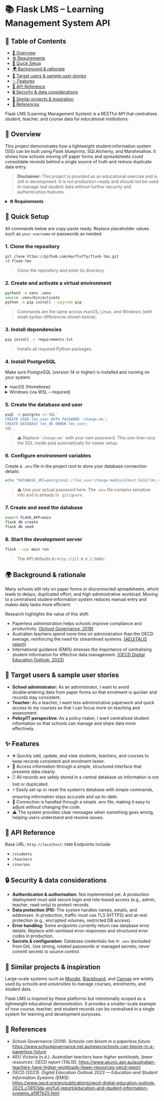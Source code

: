 # 📚 Flask LMS – Learning Management System API

## 📑 Table of Contents
- [📝 Overview](#-overview)
- [⚙️ Requirements](#-requirements)
- [🚀 Quick Setup](#-quick-setup)
- [🌍 Background & rationale](#-background--rationale)
- [🎯 Target users & sample user stories](#-target-users--sample-user-stories)
- [✨ Features](#-features)
- [📡 API Reference](#-api-reference)
- [🔒 Security & data considerations](#-security--data-considerations)
- [🌟 Similar projects & inspiration](#-similar-projects--inspiration)
- [📖 References](#-references)

Flask LMS (Learning Management System) is a RESTful API that centralises student, teacher, and course data for educational institutions.

## 📝 Overview
This project demonstrates how a lightweight student‑information system (SIS) can be built using Flask blueprints, SQLAlchemy, and Marshmallow. It shows how schools moving off paper forms and spreadsheets could consolidate records behind a single source of truth and reduce duplicate data entry.

> **Disclaimer:** This project is provided as an educational exercise and is still in development. It is not production-ready and should not be used to manage real student data without further security and authentication features.

<details>
<summary><b>⚙️ Requirements</b></summary>

## ⚙️ Requirements
- Python 3.10 or higher
- PostgreSQL 14 or higher (running locally)
- pip / virtualenv for Python dependency management
- Supported OS: macOS, Linux, Windows (⚠️ WSL required on Windows)

All Python dependencies are listed in `requirements.txt` and installed in step 3.

</details>

## 🚀 Quick Setup

All commands below are copy-paste ready. Replace placeholder values such as `your-username` or passwords as needed.

### 1. Clone the repository
```bash
git clone https://github.com/macfluffy/flask-lms.git
cd flask-lms
```
> Clone the repository and enter its directory.

### 2. Create and activate a virtual environment
```bash
python3 -m venv .venv
source .venv/bin/activate
python -m pip install --upgrade pip
```
> Commands are the same across macOS, Linux, and Windows (with small syntax differences shown below).

### 3. Install dependencies
```bash
pip install -r requirements.txt
```
> Installs all required Python packages.

### 4. Install PostgreSQL
Make sure PostgreSQL (version 14 or higher) is installed and running on your system.

<details>
<summary>macOS (Homebrew)</summary>

```bash
brew install postgresql
brew services start postgresql
```
</details>

<details>
<summary>Windows (via WSL – required)</summary>

```bash
sudo apt update
sudo apt install postgresql postgresql-contrib
sudo -u postgres psql
```
> ⚠️ If you're using Windows, WSL (Windows Subsystem for Linux) is required for setup.
</details>

### 5. Create the database and user
```bash
psql -U postgres <<'SQL'
CREATE USER lms_user WITH PASSWORD 'change-me';
CREATE DATABASE lms_db OWNER lms_user;
SQL
```
> ⚠️ Replace `'change-me'` with your own password. This one-liner runs the SQL inside psql automatically for easier setup.

### 6. Configure environment variables
Create a `.env` file in the project root to store your database connection details:
```bash
echo "DATABASE_URI=postgresql://lms_user:change-me@localhost:5432/lms_db" > .env
```
> ⚠️ Use your actual password here. The `.env` file contains sensitive info and is already in `.gitignore`.

### 7. Create and seed the database
```bash
export FLASK_APP=main
flask db create
flask db seed
```

### 8. Start the development server
```bash
flask --app main run
```
> The API defaults to `http://127.0.0.1:5000/`.

## 🌍 Background & rationale
Many schools still rely on paper forms or disconnected spreadsheets, which leads to delays, duplicated effort, and high administrative workload. Moving to a centralised student‑information system reduces manual entry and makes daily tasks more efficient.

Research highlights the value of this shift:
- Paperless administration helps schools improve compliance and productivity. [(School Governance, 2019)](https://www.schoolgovernance.net.au/news/schools-can-bloom-in-a-paperless-future)
- Australian teachers spend more time on administration than the OECD average, reinforcing the need for streamlined systems. [(AEU/TALIS report)](https://www.aeuvic.asn.au/australian-teachers-have-higher-workloads-fewer-resources-oecd-report)
- International guidance (EMIS) stresses the importance of centralising student information for effective data management. [(OECD Digital Education Outlook, 2023)](https://www.oecd.org/en/publications/oecd-digital-education-outlook-2023_c74f03de-en/full-report/education-and-student-information-systems_ef9f7b25.html)

## 🎯 Target users & sample user stories
- **School administrator:** As an administrator, I want to avoid double‑entering data from paper forms so that enrolment is quicker and records stay consistent.
- **Teacher:** As a teacher, I want less administrative paperwork and quick access to my courses so that I can focus more on teaching and assessment.
- **Policy/IT perspective:** As a policy maker, I want centralised student information so that schools can manage and share data more effectively.

## ✨ Features
- ➕ Quickly add, update, and view students, teachers, and courses to keep records consistent and enrolment faster.
- 📂 Access information through a simple, structured interface that presents data clearly.
- 🗄️ All records are safely stored in a central database so information is not lost or duplicated.
- ⚡ Easily set up or reset the system’s database with simple commands, ensuring information stays accurate and up-to-date.
- 🔧 Connection is handled through a simple .env file, making it easy to adjust without changing the code.
- ⚠️ The system provides clear messages when something goes wrong, helping users understand and resolve issues.


## 📡 API Reference
Base URL: `http://localhost:5000`
Endpoints include:
- `/students`
- `/teachers`
- `/courses`

## 🔒 Security & data considerations
- **Authentication & authorisation:** Not implemented yet. A production deployment must add secure login and role-based access (e.g., admin, teacher, read-only) to protect records.
- **Data protection (PII):** The system handles names, emails, and addresses. In production, traffic must use TLS (HTTPS) and at-rest protection (e.g., encrypted volumes, restricted DB access).
- **Error handling:** Some endpoints currently return raw database error details. Replace with sanitised error responses and structured error codes in production.
- **Secrets & configuration:** Database credentials live in `.env` (excluded from Git). Use strong, rotated passwords or managed secrets; never commit secrets to source control.

## 🌟 Similar projects & inspiration
Large-scale systems such as [Moodle](https://moodle.org/), [Blackboard](https://www.anthology.com/blackboard), and [Canvas](https://www.instructure.com/canvas) are widely used by schools and universities to manage courses, enrolments, and student data.

Flask LMS is inspired by these platforms but intentionally scoped as a lightweight educational demonstration. It provides a smaller-scale example of how course, teacher, and student records can be centralised in a single system for learning and development purposes.

## 📖 References
- School Governance (2019). *Schools can bloom in a paperless future.* https://www.schoolgovernance.net.au/news/schools-can-bloom-in-a-paperless-future
- AEU Victoria (n.d.). *Australian teachers have higher workloads, fewer resources: OECD report (TALIS).* https://www.aeuvic.asn.au/australian-teachers-have-higher-workloads-fewer-resources-oecd-report
- OECD (2023). *Digital Education Outlook 2023 — Education and Student Information Systems (EMIS).* https://www.oecd.org/en/publications/oecd-digital-education-outlook-2023_c74f03de-en/full-report/education-and-student-information-systems_ef9f7b25.html
